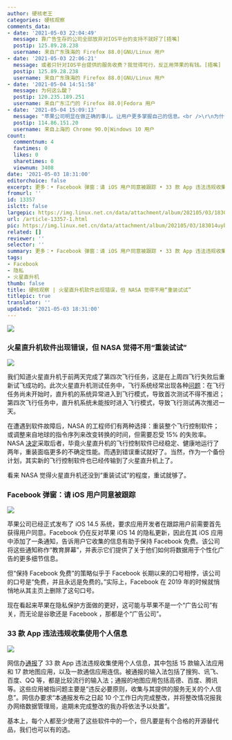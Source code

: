 ```yaml
---
author: 硬核老王
categories: 硬核观察
comments_data:
- date: '2021-05-03 22:04:49'
  message: 靠广告生存的公司全部放弃对IOS平台的支持不就好了[捂嘴]
  postip: 125.89.28.238
  username: 来自广东珠海的 Firefox 88.0|GNU/Linux 用户
- date: '2021-05-03 22:06:21'
  message: 或者只针对IOS平台提供的服务收费？我觉得可行，反正用萍果的有钱。[捂嘴]
  postip: 125.89.28.238
  username: 来自广东珠海的 Firefox 88.0|GNU/Linux 用户
- date: '2021-05-04 14:51:58'
  message: 为何这么酸？
  postip: 120.235.189.251
  username: 来自广东江门的 Firefox 88.0|Fedora 用户
- date: '2021-05-04 15:09:13'
  message: "苹果公司明显在做正确的事儿。让用户更多掌握自己的信息。<br />\r\n为什么要酸呢"
  postip: 114.86.151.20
  username: 来自上海的 Chrome 90.0|Windows 10 用户
count:
  commentnum: 4
  favtimes: 0
  likes: 0
  sharetimes: 0
  viewnum: 3408
date: '2021-05-03 18:31:00'
editorchoice: false
excerpt: 更多：• Facebook 弹窗：请 iOS 用户同意被跟踪 • 33 款 App 违法违规收集使用个人信息
fromurl: ''
id: 13357
islctt: false
largepic: https://img.linux.net.cn/data/attachment/album/202105/03/183014uybd8ud6ddru8z9y.jpg
url: /article-13357-1.html
pic: https://img.linux.net.cn/data/attachment/album/202105/03/183014uybd8ud6ddru8z9y.jpg.thumb.jpg
related: []
reviewer: ''
selector: ''
summary: 更多：• Facebook 弹窗：请 iOS 用户同意被跟踪 • 33 款 App 违法违规收集使用个人信息
tags:
- Facebook
- 隐私
- 火星直升机
thumb: false
title: 硬核观察 | 火星直升机软件出现错误，但 NASA 觉得不用“重装试试”
titlepic: true
translator: ''
updated: '2021-05-03 18:31:00'
---
```


![](https://img.linux.net.cn/data/attachment/album/202105/03/183014uybd8ud6ddru8z9y.jpg)


### 火星直升机软件出现错误，但 NASA 觉得不用“重装试试”


![](https://img.linux.net.cn/data/attachment/album/202105/03/183023lhsrhit3bvhsedrd.jpg)


我们知道火星直升机于前两天完成了第四次飞行任务，这是在上周四飞行失败后重新试飞成功的。此次火星直升机测试任务中，飞行系统经常出现各种[问题](https://www.theregister.com/2021/04/13/ingenuity_mars_software_upgrade_needed/ "https://www.theregister.com/2021/04/13/ingenuity_mars_software_upgrade_needed/")：在飞行任务尚未开始时，直升机的系统异常进入到飞行模式，导致首次测试不得不推迟；第四次飞行任务中，直升机系统未能按时进入飞行模式，导致飞行测试再次推迟一天。


在遭遇到软件故障后，NASA 的工程师们有两种选择：重装整个飞行控制软件；或调整来自地球的指令序列来改变转换的时间，但需要忍受 15% 的失败率。NASA [决定](https://www.theregister.com/2021/04/30/ingenuity_fourth_flight_flops/ "https://www.theregister.com/2021/04/30/ingenuity_fourth_flight_flops/")采取后者，毕竟火星直升机的飞行控制软件已经稳定、健康地运行了两年，重装面临更多的不确定性能。而遇到错误重试就好了。当然，作为一个备份计划，其实新的飞行控制软件也已经传输到了火星直升机上了。


看来 NASA 觉得火星直升机还没到“重装试试”的程度，重试就够了。


### Facebook 弹窗：请 iOS 用户同意被跟踪


![](https://img.linux.net.cn/data/attachment/album/202105/03/183040qpsifyq8hdilcu55.jpg)


苹果公司已经正式发布了 iOS 14.5 系统，要求应用开发者在跟踪用户前需要首先获得用户同意。Facebook 仍在反对苹果 iOS 14 的隐私更新，因此在其 iOS 应用中添加了一条通知，告诉用户它收集的信息有助于保持 Facebook 免费。该公司将这些通知称作“教育屏幕”，并表示它们提供了关于他们如何将数据用于个性化广告的更多细节信息。


但“保持 Facebook 免费”的策略似乎于 Facebook 长期以来的口号相悖，该公司的口号是“免费，并且永远是免费的。”实际上，Facebook 在 2019 年的时候就悄悄地从其主页上删除了这句口号。


现在看起来苹果在隐私保护方面做的更好，这可能与苹果不是一个“广告公司”有关，而无论是谷歌还是 Facebook ，那都是个“广告公司”。


### 33 款 App 违法违规收集使用个人信息


![](https://img.linux.net.cn/data/attachment/album/202105/03/183054m8c70ho3oc6nho7h.jpg)


网信办[通报](http://www.cac.gov.cn/2021-04/30/c_1621370239178608.htm "http://www.cac.gov.cn/2021-04/30/c_1621370239178608.htm")了 33 款 App 违法违规收集使用个人信息，其中包括 15 款输入法应用和 17 款地图应用，以及一款通信应用连信。被通报的输入法包括了搜狗、讯飞、百度、QQ 等，都是比较流行的输入法；通报的地图应用包括高德、百度、腾讯等。这些应用被指问题主要是“违反必要原则，收集与其提供的服务无关的个人信息”。网信办要求“本通报发布之日起 10 个工作日内完成整改，并将整改情况报我办网络数据管理局，逾期未完成整改的我办将依法予以处置”。


基本上，每个人都至少使用了这些软件中的一个，但凡要是有个合格的开源替代品，我们也可以有的选。